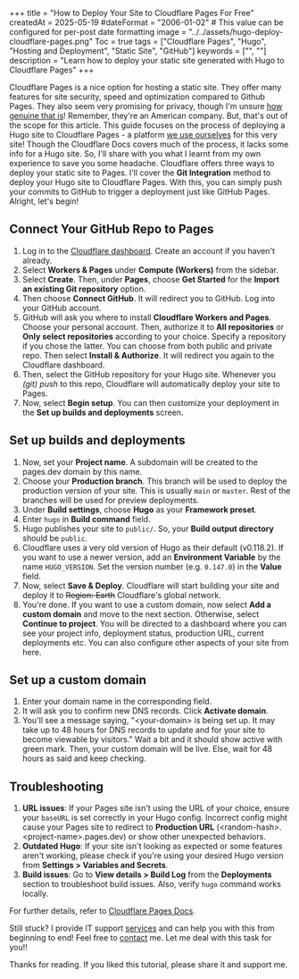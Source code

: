 +++
title = "How to Deploy Your Site to Cloudflare Pages For Free"
createdAt = 2025-05-19
#dateFormat = "2006-01-02" # This value can be configured for per-post date formatting
image = "../../assets/hugo-deploy-cloudflare-pages.png"
Toc = true
tags = ["Cloudflare Pages", "Hugo", "Hosting and Deployment", "Static Site", "GitHub"]
keywords = ["", ""]
description = "Learn how to deploy your static site generated with Hugo to Cloudflare Pages"
+++

Cloudflare Pages is a nice option for hosting a static site. They offer many features for site security, speed and optimization compared to Github Pages. They also seem very promising for privacy, though I'm unsure [how genuine that is](https://www.simpleanalytics.com/blog/why-simple-analytics-is-a-great-alternative-to-cloudflare-web-analytics#privacy)! Remember, they're an American company. But, that's out of the scope for this article. This guide focuses on the process of deploying a Hugo site to Cloudflare Pages - a platform [we use ourselves](https://blog.khalidrafi.me/en/privacy) for this very site! Though the Cloudflare Docs covers much of the process, it lacks some info for a Hugo site. So, I'll share with you what I learnt from my own experience to save you some headache. Cloudflare offers three ways to deploy your static site to Pages. I'll cover the **Git Integration** method to deploy your Hugo site to Cloudflare Pages. With this, you can simply push your commits to GitHub to trigger a deployment just like GitHub Pages. Alright, let's begin!

## Connect Your GitHub Repo to Pages

1. Log in to the [Cloudflare dashboard](https://dash.cloudflare.com/). Create an account if you haven't already.
2. Select **Workers & Pages** under **Compute (Workers)** from the sidebar.
3. Select **Create**. Then, under **Pages**, choose **Get Started** for the **Import an existing Git repository** option.
4. Then choose **Connect GitHub**. It will redirect you to GitHub. Log into your GitHub account.
5. GitHub will ask you where to install **Cloudflare Workers and Pages**. Choose your personal account. Then, authorize it to **All repositories** or **Only select repositories** according to your choice. Specify a repository if you chose the latter. You can choose from both public and private repo. Then select **Install & Authorize**. It will redirect you again to the Cloudflare dashboard.
6. Then, select the GitHub repository for your Hugo site. Whenever you _(git) push_ to this repo, Cloudflare will automatically deploy your site to Pages.
7. Now, select **Begin setup**. You can then customize your deployment in the **Set up builds and deployments** screen.

## Set up builds and deployments

1. Now, set your **Project name**. A subdomain will be created to the pages.dev domain by this name.
2. Choose your **Production branch**. This branch will be used to deploy the production version of your site. This is usually `main` or `master`. Rest of the branches will be used for preview deployments.
3. Under **Build settings**, choose **Hugo** as your **Framework preset**.
4. Enter `hugo` in **Build command** field.
5. Hugo publishes your site to `public/`. So, your **Build output directory** should be `public`.
6. Cloudflare uses a very old version of Hugo as their default (v0.118.2). If you want to use a newer version, add an **Environment Variable** by the name `HUGO_VERSION`. Set the version number (e.g. `0.147.0`) in the **Value** field.
7. Now, select **Save & Deploy**. Cloudflare will start building your site and deploy it to ~~Region: Earth~~ Cloudflare's global network.
8. You're done. If you want to use a custom domain, now select **Add a custom domain** and move to the next section. Otherwise, select **Continue to project**. You will be directed to a dashboard where you can see your project info, deployment status, production URL, current deployments etc. You can also configure other aspects of your site from here.

## Set up a custom domain

1. Enter your domain name in the corresponding field.
2. It will ask you to confirm new DNS records. Click **Activate domain**.
3. You'll see a message saying, "\<your-domain\> is being set up. It may take up to 48 hours for DNS records to update and for your site to become viewable by visitors." Wait a bit and it should show active with green mark. Then, your custom domain will be live. Else, wait for 48 hours as said and keep checking.

## Troubleshooting

1. **URL issues**: If your Pages site isn't using the URL of your choice, ensure your `baseURL` is set correctly in your Hugo config. Incorrect config might cause your Pages site to redirect to **Production URL** (\<random-hash\>.\<project-name\>.pages.dev) or show other unexpected behaviors.
2. **Outdated Hugo**: If your site isn't looking as expected or some features aren't working, please check if you're using your desired Hugo version from **Settings > Variables and Secrets**.
3. **Build issues**: Go to **View details > Build Log** from the **Deployments** section to troubleshoot build issues. Also, verify `hugo` command works locally.

For further details, refer to [Cloudflare Pages Docs](https://developers.cloudflare.com/pages).

Still stuck? I provide IT support [services](../services) and can help you with this from beginning to end! Feel free to [contact](../services/#contact) me. Let me deal with this task for you!!

Thanks for reading. If you liked this tutorial, please share it and support me.
